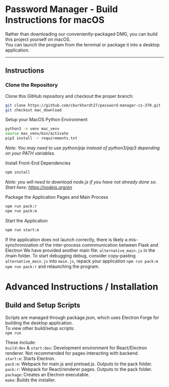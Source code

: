 # Password Manager - Build Instructions for macOS

Rather than downloading our conveniently-packaged DMG, you can build this project yourself on macOS.  
You can launch the program from the terminal or package it into a desktop application.

---

## Instructions

### Clone the Repository
Clone this GitHub repository and checkout the proper branch:  
```bash
git clone https://github.com/cburkhardt27/password-manager-cs-370.git
git checkout mac_download
```
Setup your MacOS Python Environment
```bash
python3 -m venv mac_venv
source mac_venv/bin/activate
pip3 install -r requirements.txt
```
*Note: You may need to use python/pip instead of python3/pip3 depending on your PATH variables.*  

Install Front-End Dependencies
```bash
npm install
```
_Note: you will need to download node.js if you have not already done so. Start here: https://nodejs.org/en_  

Package the Application Pages and Main Process
```bash
npm run pack:r
npm run pack:m
```
Start the Application
```bash
npm run start:e
```

If the application does not launch correctly, there is likely a mis-synchronization of the inter-process commmunication between Flask and Electron We have provided another main file: `alternative_main.js` in the /main folder. To start debugging debug, consider copy-pasting `alternative_main.js` into `main.js`, repack your application  `npm run pack:m` `npm run pack:r` and relaunching the program.

# Advanced Instructions / Installation

## Build and Setup Scripts

Scripts are managed through package.json, which uses Electron Forge for building the desktop application.  
To view other build/setup scripts:  
`npm run`  

These include:  
`build:dev` & `start:dev`: Development environment for React/Electron renderer. Not recommended for pages interacting with backend.  
`start:e`: Starts Electron.  
`pack:m`: Webpack for main.js and preload.js. Outputs to the pack folder.  
`pack:r`: Webpack for React/renderer pages. Outputs to the pack folder.  
`package`: Creates an Electron executable.  
`make`: Builds the installer.  

